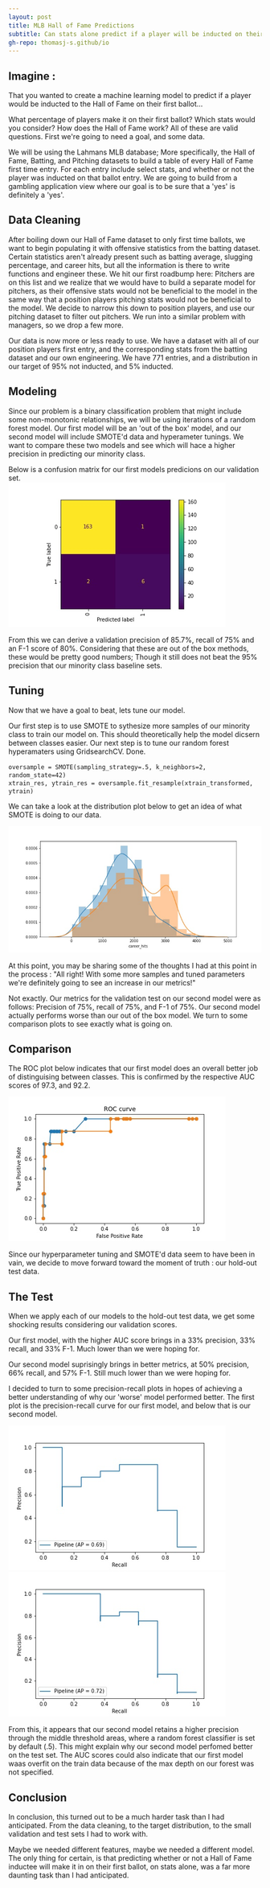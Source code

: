 ```yaml
---
layout: post
title: MLB Hall of Fame Predictions
subtitle: Can stats alone predict if a player will be inducted on their first ballot?
gh-repo: thomasj-s.github/io
---
```


## Imagine :

  That you wanted to create a machine learning model to predict if a player would be inducted to the Hall of Fame on their first ballot...
 
  What percentage of players make it on their first ballot?  Which stats would you consider?  How does the Hall of Fame work?  All of these are valid questions.  First we're going to need a goal, and some data.
  
  We will be using the Lahmans MLB database; More specifically, the Hall of Fame, Batting, and Pitching datasets to build a table of every Hall of Fame first time entry.  For each entry include select stats, and whether or not the player was inducted on that ballot entry.  We are going to build from a gambling application view where our goal is to be sure that a 'yes' is definitely a 'yes'. 
  
## Data Cleaning

  After boiling down our Hall of Fame dataset to only first time ballots, we want to begin populating it with offensive statistics from the batting dataset.  Certain statistics aren't already present such as batting average, slugging percentage, and career hits, but all the information is there to write functions and engineer these.  We hit our first roadbump here: Pitchers are on this list and we realize that we would have to build a separate model for pitchers, as their offensive stats would not be beneficial to the model in the same way that a position players pitching stats would not be beneficial to the model.  We decide to narrow this down to position players, and use our pitching dataset to filter out pitchers.  We run into a similar problem with managers, so we drop a few more.
  
  Our data is now more or less ready to use.  We have a dataset with all of our position players first entry, and the corresponding stats from the batting dataset and our own engineering. We have 771 entries, and a distribution in our target of 95% not inducted, and 5% inducted. 
  
## Modeling
  
  Since our problem is a binary classification problem that might include some non-monotonic relationships, we will be using iterations of a random forest model.  Our first model will be an 'out of the box' model, and our second model will include SMOTE'd data and hyperameter tunings.  We want to compare these two models and see which will hace a higher precision in predicting our minority class.
  
  Below is a confusion matrix for our first models predicions on our validation set.  
  ![plot 1](https://github.com/thomasj-s/thomasj-s.github.io/blob/master/_posts/build_project_2_vis_1.jpg?raw=true)
  
  
  From this we can derive a validation precision of 85.7%, recall of 75% and an F-1 score of 80%. Considering that these are out of the box methods, these would be pretty good numbers; Though it still does not beat the 95% precision that our minority class baseline sets.
  
## Tuning

  Now that we have a goal to beat, lets tune our model.
  
  Our first step is to use SMOTE to sythesize more samples of our minority class to train our model on.  This should theoretically help the model dicsern between classes easier.  Our next step is to tune our random forest hyperamaters using GridsearchCV.  Done.
  
~~~
oversample = SMOTE(sampling_strategy=.5, k_neighbors=2, random_state=42)
xtrain_res, ytrain_res = oversample.fit_resample(xtrain_transformed, ytrain)
~~~

  We can take a look at the distribution plot below to get an idea of what SMOTE is doing to our data.
  
  ![plot 2](https://github.com/thomasj-s/thomasj-s.github.io/blob/master/_posts/build_project_2_vis_3%20(1).jpg?raw=true)

  At this point, you may be sharing some of the thoughts I had at this point in the process : "All right!  With some more samples and tuned parameters we're definitely going to see an increase in our metrics!"  
  
  Not exactly.  Our metrics for the validation test on our second model were as follows: Precision of 75%, recall of 75%, and F-1 of 75%.  Our second model actually performs worse than our out of the box model.  We turn to some comparison plots to see exactly what is going on.  
  
## Comparison

  The ROC plot below indicates that our first model does an overall better job of distinguising between classes.  This is confirmed by the respective AUC scores of 97.3, and 92.2.
  
  ![plot 3](https://github.com/thomasj-s/thomasj-s.github.io/blob/master/_posts/build_project_2_vis_4.jpg?raw=true)
  
  Since our hyperparameter tuning and SMOTE'd data seem to have been in vain, we decide to move forward toward the moment of truth : our hold-out test data.
  
## The Test

  When we apply each of our models to the hold-out test data, we get some shocking results considering our validation scores.
  
  Our first model, with the higher AUC score brings in a 33% precision, 33% recall, and 33% F-1.  Much lower than we were hoping for.
  
  Our second model suprisingly brings in better metrics, at 50% precision, 66% recall, and 57% F-1.  Still much lower than we were hoping for.
  
  I decided to turn to some precision-recall plots in hopes of achieving a better understanding of why our 'worse' model performed better.
  The first plot is the precision-recall curve for our first model, and below that is our second model.
  
  ![plot 4](https://github.com/thomasj-s/thomasj-s.github.io/blob/master/_posts/build_project_2_vis_6.jpg?raw=true)
  ![plot 5](https://github.com/thomasj-s/thomasj-s.github.io/blob/master/_posts/build_project_2_vis_5%20(2).jpg?raw=true)
  
  
  From this, it appears that our second model retains a higher precision through the middle threshold areas, where a random forest classifier is set by default (.5).  This might explain why our second model perfomed better on the test set.  The AUC scores could also indicate that our first model waas overfit on the train data because of the max depth on our forest was not specified.
  
## Conclusion

  In conclusion, this turned out to be a much harder task than I had anticipated.  From the data cleaning, to the target distribution, to the small validation and test sets I had to work with.  
  
  Maybe we needed different features, maybe we needed a different model.  The only thing for certain, is that predicting whether or not a Hall of Fame inductee will make it in on their first ballot, on stats alone, was a far more daunting task than I had anticipated.
  
